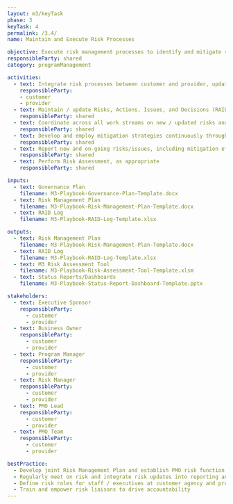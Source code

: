 ```yaml
---
layout: m3/keyTask
phase: 3
keyTask: 4
permalink: /3.4/
name: Maintain and Execute Risk Processes

objective: Execute risk management processes to identify and mitigate risks / issues throughout the implementation.
responsibleParty: shared
category: programManagement

activities:
  - text: Integrate risk processes between customer and provider, updating Risk Management Plan
    responsibleParty:
    - customer
    - provider
  - text: Maintain / update Risks, Actions, Issues, and Decisions (RAID) Log
    responsibleParty: shared
  - text: Coordinate across all work streams on new / updated risks and status of implementation efforts (~every 2 weeks)
    responsibleParty: shared
  - text: Develop and employ mitigation strategies continuously throughout Phase 3
    responsibleParty: shared
  - text: Report new and on-going risks/issues, including mitigation efforts in meetings with decision-makers thru Status Reports/Dashboards
    responsibleParty: shared
  - text: Perform Risk Assessment, as appropriate
    responsibleParty: shared

inputs:
  - text: Governance Plan
    filename: M3-Playbook-Governance-Plan-Template.docx
  - text: Risk Management Plan
    filename: M3-Playbook-Risk-Management-Plan-Template.docx
  - text: RAID Log 
    filename: M3-Playbook-RAID-Log-Template.xlsx

outputs:
  - text: Risk Management Plan
    filename: M3-Playbook-Risk-Management-Plan-Template.docx
  - text: RAID Log 
    filename: M3-Playbook-RAID-Log-Template.xlsx
  - text: M3 Risk Assessment Tool
    filename: M3-Playbook-Risk-Assessment-Tool-Template.xlsm
  - text: Status Reports/Dashboards
    filename: M3-Playbook-Status-Report-Dashboard-Template.pptx

stakeholders:
  - text: Executive Sponsor
    responsibleParty:
      - customer
      - provider
  - text: Business Owner
    responsibleParty:
      - customer
      - provider
  - text: Program Manager
    responsibleParty:
      - customer
      - provider
  - text: Risk Manager
    responsibleParty:
      - customer
      - provider
  - text: PMO Lead
    responsibleParty:
      - customer
      - provider
  - text: PMO Team
    responsibleParty:
      - customer
      - provider

bestPractice:
  - Develop joint Risk Management Plan and establish PMO risk function before transition to coordinate risk management efforts
  - Regularly meet on risk and integrate risk updates into reporting and escalation; document in RAID Log to facilitate communication
  - Define risk roles for staff / executives at customer agency and provider; train teams on risk identification and mitigation
  - Train and empower risk liaisons to drive accountability
---
```

